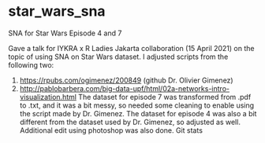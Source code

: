 # star_wars_sna
SNA for Star Wars Episode 4 and 7

Gave a talk for IYKRA x R Ladies Jakarta collaboration (15 April 2021) on the topic of using SNA on Star Wars dataset. I adjusted scripts from the following two:
1. https://rpubs.com/ogimenez/200849 (github Dr. Olivier Gimenez)
2. http://pablobarbera.com/big-data-upf/html/02a-networks-intro-visualization.html
The dataset for episode 7 was transformed from .pdf to .txt, and it was a bit messy, so needed some cleaning to enable using the script made by Dr. Gimenez. The dataset for episode 4 was also a bit different from the dataset used by Dr. Gimenez, so adjusted as well. Additional edit using photoshop was also done.
Git stats
